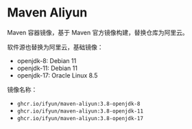 # Maven Aliyun

Maven 容器镜像，基于 Maven 官方镜像构建，替换仓库为阿里云。

软件源也替换为阿里云，基础镜像：

- openjdk-8: Debian 11
- openjdk-11: Debian 11
- openjdk-17: Oracle Linux 8.5

镜像名称：

- `ghcr.io/ifyun/maven-aliyun:3.8-openjdk-8`
- `ghcr.io/ifyun/maven-aliyun:3.8-openjdk-11`
- `ghcr.io/ifyun/maven-aliyun:3.8-openjdk-17`
